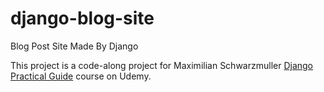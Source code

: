 # django-blog-site
Blog Post Site Made By Django

This project is a code-along project for Maximilian Schwarzmuller [Django Practical Guide](https://www.udemy.com/course/python-django-the-practical-guide/) course on Udemy.
